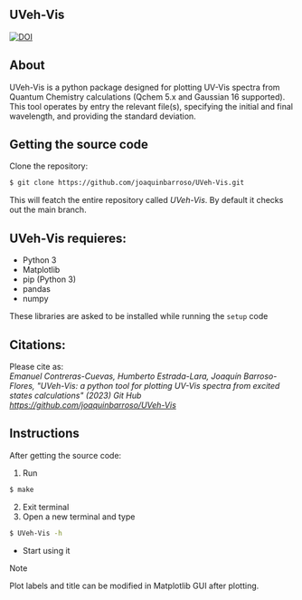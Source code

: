 ## UVeh-Vis
[![DOI](https://zenodo.org/badge/DOI/10.5281/zenodo.10988895.svg)](https://doi.org/10.5281/zenodo.10988895)
## About
UVeh-Vis is a python package designed for plotting UV-Vis spectra from Quantum Chemistry calculations (Qchem 5.x and Gaussian 16 supported). This tool operates by entry the relevant file(s), specifying the initial and final wavelength, and providing the standard deviation.

## Getting the source code

Clone the repository:
```bash
$ git clone https://github.com/joaquinbarroso/UVeh-Vis.git
```

This will featch the entire repository called *UVeh-Vis*. 
By default it checks out the main branch.

## UVeh-Vis requieres:
- Python 3
- Matplotlib
- pip (Python 3)
- pandas
- numpy

These libraries are asked to be installed while running the `setup` code

## Citations:
Please cite as:  
*Emanuel Contreras-Cuevas, Humberto Estrada-Lara, Joaquín Barroso-Flores, "UVeh-Vis: a python tool for plotting UV-Vis spectra from excited states calculations" (2023) Git Hub https://github.com/joaquinbarroso/UVeh-Vis*

## Instructions
After getting the source code: 
1. Run
```bash
$ make
```
2. Exit terminal
3. Open a new terminal and type
```bash
$ UVeh-Vis -h
```
+ Start using it

> [!NOTE]
> Plot labels and title can be modified in Matplotlib GUI after plotting.

